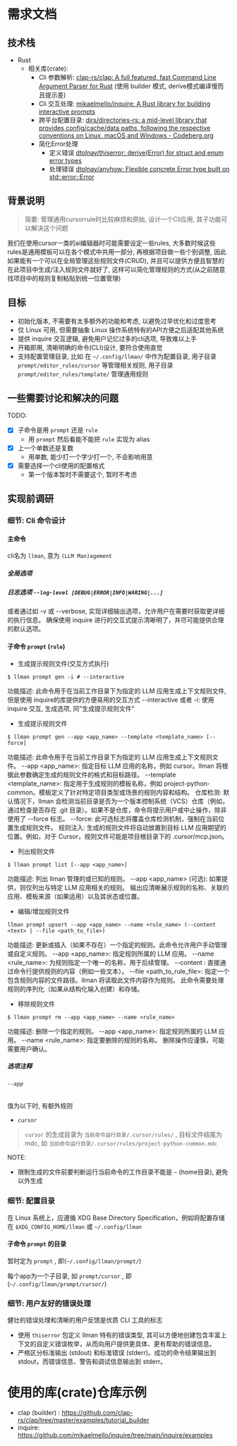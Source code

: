 # 需求文档

## 技术栈

- Rust
  - 相关库(crate): 
    - Cli 参数解析: [clap-rs/clap: A full featured, fast Command Line Argument Parser for Rust](https://github.com/clap-rs/clap) (使用 builder 模式, derive模式编译慢而且提示差)
    - Cli 交互处理: [mikaelmello/inquire: A Rust library for building interactive prompts](https://github.com/mikaelmello/inquire)
    - 跨平台配置目录: [dirs/directories-rs: a mid-level library that provides config/cache/data paths, following the respective conventions on Linux, macOS and Windows - Codeberg.org](https://codeberg.org/dirs/directories-rs)
    - 简化Error处理
      - 定义错误 [dtolnay/thiserror: derive(Error) for struct and enum error types](https://github.com/dtolnay/thiserror)
      - 处理错误 [dtolnay/anyhow: Flexible concrete Error type built on std::error::Error](https://github.com/dtolnay/anyhow)

## 背景说明

> 简要: 管理通用cursorrule时比较麻烦和原始, 设计一个Cli应用, 其子功能可以解决这个问题

我们在使用cursor一类的ai编辑器时可能需要设定一些rules, 大多数时候这些rules是通用模板可以在各个模式中共用一部分, 再根据项目做一些个别调整, 因此如果能有一个可以在全局管理这些规则文件(CRUD), 并且可以提供方便且智慧的在此项目中生成/注入规则文件就好了, 这样可以简化管理规则的方式(从之前随意找项目中的规则复制粘贴到统一位置管理)

## 目标

- 初始化版本, 不需要有太多额外的功能和考虑, 以避免过早优化和过度思考
- 仅 Linux 可用, 但需要抽象 Linux 操作系统特有的API方便之后适配其他系统
- 提供 inquire 交互逻辑, 避免用户记忆过多的cli选项, 导致难以上手
- 开箱即用, 清晰明确的命令(CLI)设计, 要符合使用直觉
- 支持配置管理目录, 比如 在 `~/.config/llman/` 中作为配置目录, 用子目录 `prompt/editor_rules/cursor` 等管理相关规则, 用子目录 `prompt/editor_rules/template/` 管理通用规则


## 一些需要讨论和解决的问题 

TODO:
- [x] 子命令是用 `prompt` 还是 `rule` 
  - 用 `prompt` 然后看能不能把 `rule` 实现为 alias
- [x] 上一个单数还是复数
  - 用单数, 能少打一个字少打一个, 不会影响用意
- [x] 需要选择一个cli使用的配置格式
  - 第一个版本暂时不需要这个, 暂时不考虑

## 实现前调研

### 细节: Cli 命令设计

#### 主命令

cli名为 `llman`, 意为 `(LLM Man)agement`

##### 全局选项 

##### 日志选项 `--log-level [DEBUG|ERROR|INFO|WARING|...]`

或者通过如 -v 或 --verbose, 实现详细输出选项，允许用户在需要时获取更详细的执行信息。 确保使用 inquire 进行的交互式提示清晰明了，并尽可能提供合理的默认选项。

#### 子命令 `prompt` (`rule`)

- 生成提示规则文件(交互方式执行)
```
$ llman prompt gen -i # --interactive
```
功能描述: 此命令用于在当前工作目录下为指定的 LLM 应用生成上下文规则文件, 但是使用 inquire的库提供的方便易用的交互方式
--interactive 或者 -i: 使用 inquire 交互, 生成选项, 同"生成提示规则文件"

- 生成提示规则文件
```
$ llman prompt gen --app <app_name> --template <template_name> [--force]
```
功能描述: 此命令用于在当前工作目录下为指定的 LLM 应用生成上下文规则文件。
--app <app_name>: 指定目标 LLM 应用的名称，例如 cursor。llman 将根据此参数确定生成的规则文件的格式和目标路径。
--template <template_name>: 指定用于生成规则的模板名称，例如 project-python-common。模板定义了针对特定项目类型或场景的规则内容和结构。
仓库检测: 默认情况下，llman 会检测当前目录是否为一个版本控制系统（VCS）仓库（例如，通过检查是否存在 .git 目录）。如果不是仓库，命令将提示用户或中止操作，除非使用了 --force 标志。
--force: 此可选标志将覆盖仓库检测机制，强制在当前位置生成规则文件。
规则注入: 生成的规则文件将自动放置到目标 LLM 应用期望的位置。例如，对于 Cursor，规则文件可能是项目根目录下的 .cursor/mcp.json。

- 列出规则文件
```
$ llman prompt list [--app <app_name>]
```
功能描述: 列出 llman 管理的或已知的规则。
--app <app_name> (可选): 如果提供，则仅列出与特定 LLM 应用相关的规则。
输出应清晰展示规则的名称、关联的应用、模板来源（如果适用）以及其状态或位置。

- 编辑/增加规则文件
```
llman prompt upsert --app <app_name> --name <rule_name> (--content <text> | --file <path_to_file>)
```
  功能描述: 更新或插入（如果不存在）一个指定的规则。此命令允许用户手动管理或自定义规则。
  --app <app_name>: 指定规则所属的 LLM 应用。
  --name <rule_name>: 为规则指定一个唯一的名称，用于后续管理。
  --content <text>: 直接通过命令行提供规则的内容（例如一些文本）。
  --file <path_to_rule_file>: 指定一个包含规则内容的文件路径。llman 将读取此文件内容作为规则。
  此命令需要处理规则的序列化（如果从结构化输入创建）和存储。

- 移除规则文件
```
$ llman prompt rm --app <app_name> --name <rule_name>
```
功能描述: 删除一个指定的规则。
--app <app_name>: 指定规则所属的 LLM 应用。
--name <rule_name>: 指定要删除的规则的名称。
删除操作应谨慎，可能需要用户确认。

##### 选项注释

###### `--app` 

值为以下时, 有额外规则

- `cursor`

> `cursor` 的生成目录为 `当前命令运行目录/.cursor/rules/` , 目标文件结尾为 mdc, 如 `当前命令运行目录/.cursor/rules/project-python-common.mdc`

NOTE: 
- 限制生成的文件前要判断运行当前命令的工作目录不能是 `~` (home目录), 避免以外生成


### 细节: 配置目录

在 Linux 系统上，应遵循 XDG Base Directory Specification，例如将配置存储在 `$XDG_CONFIG_HOME/llman` 或 `~/.config/llman`


#### 子命令 `prompt` 的目录

暂时定为 `prompt` , 即(`~/.config/llman/prompt/`)

每个app为一个子目录, 如 `prompt/cursor` , 即(`~/.config/llman/prompt/cursor/`)


### 细节: 用户友好的错误处理
健壮的错误处理和清晰的用户反馈是优质 CLI 工具的标志

- 使用 `thiserror` 包定义 llman 特有的错误类型, 其可以方便地创建包含丰富上下文的自定义错误枚举，从而向用户提供更具体、更有帮助的错误信息。
- 严格区分标准输出 (stdout) 和标准错误 (stderr)。成功的命令结果输出到 stdout，而错误信息、警告和调试信息输出到 stderr。

# 使用的库(crate)仓库示例
- clap (builder) : https://github.com/clap-rs/clap/tree/master/examples/tutorial_builder
- inquire: https://github.com/mikaelmello/inquire/tree/main/inquire/examples

